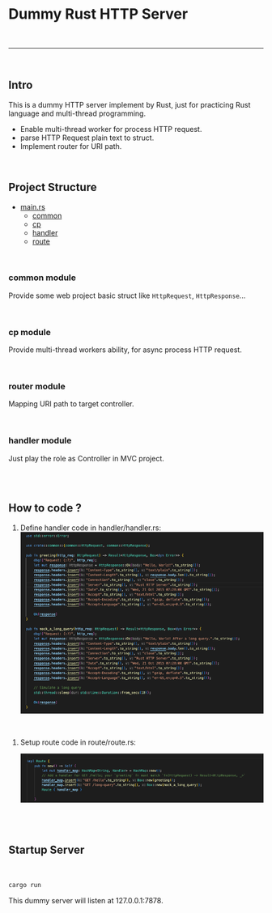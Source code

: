 # Dummy Rust HTTP Server

<br>

---

<br>

## Intro

This is a dummy HTTP server implement by Rust, just for practicing Rust language and multi-thread programming.

* Enable multi-thread worker for process HTTP request.
* parse HTTP Request plain text to struct. 
* Implement router for URI path.

<br>

## Project Structure

* [main.rs](src/main.rs)
    * [common](src/common/common.rs)
    * [cp](src/cp/thread_pool.rs)
    * [handler](src/handler/handler.rs)
    * [route](src/route/route.rs)

<br>

### common module

Provide some web project basic struct like `HttpRequest`, `HttpResponse`...

<br>

### cp module

Provide multi-thread workers ability, for async process HTTP request.

<br>

### router module

Mapping URI path to target controller.

<br>

### handler module

Just play the role as Controller in MVC project.

<br>
<br>

## How to code ?

1. Define handler code in handler/handler.rs:
    ![1](imgs/1.png)

<br>

1. Setup route code in route/route.rs:

    ![2](imgs/2.png)

<br>
<br>

## Startup Server

<br>

```cmd
cargo run
```

This dummy server will listen at 127.0.0.1:7878.